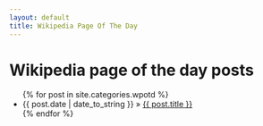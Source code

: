 ```yaml
---
layout: default
title: Wikipedia Page Of The Day
---
```


<div id="wpotd">
  <h1>Wikipedia page of the day posts</h1>
  <ul class="posts">
    {% for post in site.categories.wpotd %}
      <li>
          <span>{{ post.date | date_to_string }}</span> &raquo; <a href="{{ post.url }}">{{ post.title }}</a>
      </li>
    {% endfor %}
  </ul>
</div>
